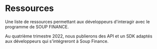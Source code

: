 # Ressources

Une liste de ressources permettant aux développeurs d'interagir avec le programme de SOUP FINANCE.

Au quatrième trimestre 2022, nous publierons des API et un SDK adaptés aux développeurs qui s'intégreront à Soup Finance.

